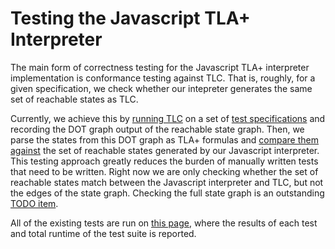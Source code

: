# Testing the Javascript TLA+ Interpreter

The main form of correctness testing for the Javascript TLA+ interpreter implementation is conformance testing against TLC. That is, roughly, for a given specification, we check whether our intepreter generates the same set of reachable states as TLC. 

Currently, we achieve this by [running TLC](https://github.com/will62794/tla-web/blob/master/specs/with_state_graphs/gen_state_graphs.sh) on a set of [test specifications](https://github.com/will62794/tla-web/tree/master/specs/with_state_graphs) and recording the DOT graph output of the reachable state graph. Then, we parse the states from this DOT graph as TLA+ formulas and [compare them against](https://github.com/will62794/tla-web/blob/7251ebdc20de35d734fedd2e0e1e091a2f4d03e7/js/test.js#L48-L50) the set of reachable states generated by our Javascript interpreter. This testing approach greatly reduces the burden of manually written tests that need to be written. Right now we are only checking whether the set of reachable states match between the Javascript interpreter and TLC, but not the edges of the state graph. Checking the full state graph is an outstanding [TODO item](https://github.com/will62794/tla-web/blob/7251ebdc20de35d734fedd2e0e1e091a2f4d03e7/js/test.js#L68).

All of the existing tests are run on [this page](https://will62794.github.io/tla-web/test), where the results of each test and total runtime of the test suite is reported.